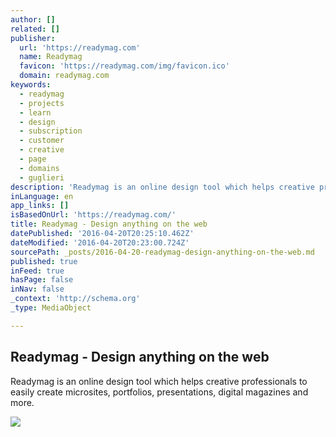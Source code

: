 ```yaml
---
author: []
related: []
publisher:
  url: 'https://readymag.com'
  name: Readymag
  favicon: 'https://readymag.com/img/favicon.ico'
  domain: readymag.com
keywords:
  - readymag
  - projects
  - learn
  - design
  - subscription
  - customer
  - creative
  - page
  - domains
  - guglieri
description: 'Readymag is an online design tool which helps creative professionals to easily create microsites, portfolios, presentations, digital magazines and more.'
inLanguage: en
app_links: []
isBasedOnUrl: 'https://readymag.com/'
title: Readymag - Design anything on the web
datePublished: '2016-04-20T20:25:10.462Z'
dateModified: '2016-04-20T20:23:00.724Z'
sourcePath: _posts/2016-04-20-readymag-design-anything-on-the-web.md
published: true
inFeed: true
hasPage: false
inNav: false
_context: 'http://schema.org'
_type: MediaObject

---
```

<article style=""><h1>Readymag - Design anything on the web</h1><p>Readymag is an online design tool which helps creative professionals to easily create microsites, portfolios, presentations, digital magazines and more.</p><img src="https://rm-static.s3.amazonaws.com/2016-04-19-08b454474b0f/img/homepage/og-homepage.jpg" /></article>